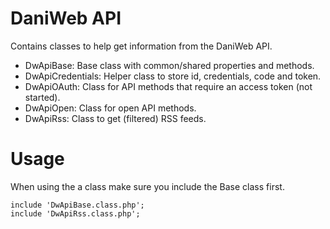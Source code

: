 DaniWeb API
===========

Contains classes to help get information from the DaniWeb API.

- DwApiBase: Base class with common/shared properties and methods.
- DwApiCredentials: Helper class to store id, credentials, code and token.
- DwApiOAuth: Class for API methods that require an access token (not started).
- DwApiOpen: Class for open API methods.
- DwApiRss: Class to get (filtered) RSS feeds.

Usage
=====

When using the a class make sure you include the Base class first.

    include 'DwApiBase.class.php';
    include 'DwApiRss.class.php';
